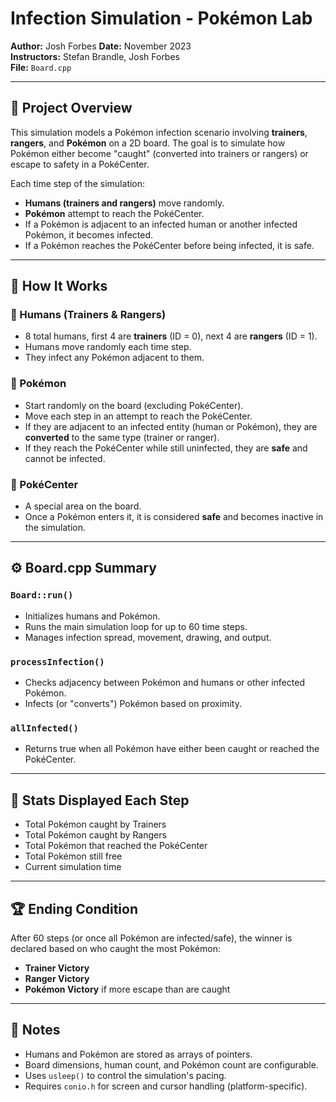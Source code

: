 # Infection Simulation - Pokémon Lab
**Author:** Josh Forbes 
**Date:** November 2023  
**Instructors:** Stefan Brandle, Josh Forbes  
**File:** `Board.cpp`

---

## 🧪 Project Overview

This simulation models a Pokémon infection scenario involving **trainers**, **rangers**, and **Pokémon** on a 2D board. The goal is to simulate how Pokémon either become "caught" (converted into trainers or rangers) or escape to safety in a PokéCenter.

Each time step of the simulation:
- **Humans (trainers and rangers)** move randomly.
- **Pokémon** attempt to reach the PokéCenter.
- If a Pokémon is adjacent to an infected human or another infected Pokémon, it becomes infected.
- If a Pokémon reaches the PokéCenter before being infected, it is safe.

---

## 🧩 How It Works

### 🧑 Humans (Trainers & Rangers)
- 8 total humans, first 4 are **trainers** (ID = 0), next 4 are **rangers** (ID = 1).
- Humans move randomly each time step.
- They infect any Pokémon adjacent to them.

### 🐾 Pokémon
- Start randomly on the board (excluding PokéCenter).
- Move each step in an attempt to reach the PokéCenter.
- If they are adjacent to an infected entity (human or Pokémon), they are **converted** to the same type (trainer or ranger).
- If they reach the PokéCenter while still uninfected, they are **safe** and cannot be infected.

### 🏥 PokéCenter
- A special area on the board.
- Once a Pokémon enters it, it is considered **safe** and becomes inactive in the simulation.

---

## ⚙️ Board.cpp Summary

### `Board::run()`
- Initializes humans and Pokémon.
- Runs the main simulation loop for up to 60 time steps.
- Manages infection spread, movement, drawing, and output.

### `processInfection()`
- Checks adjacency between Pokémon and humans or other infected Pokémon.
- Infects (or "converts") Pokémon based on proximity.

### `allInfected()`
- Returns true when all Pokémon have either been caught or reached the PokéCenter.

---

## 🧮 Stats Displayed Each Step

- Total Pokémon caught by Trainers
- Total Pokémon caught by Rangers
- Total Pokémon that reached the PokéCenter
- Total Pokémon still free
- Current simulation time

---

## 🏆 Ending Condition

After 60 steps (or once all Pokémon are infected/safe), the winner is declared based on who caught the most Pokémon:
- **Trainer Victory**
- **Ranger Victory**
- **Pokémon Victory** if more escape than are caught

---

## 🚧 Notes

- Humans and Pokémon are stored as arrays of pointers.
- Board dimensions, human count, and Pokémon count are configurable.
- Uses `usleep()` to control the simulation's pacing.
- Requires `conio.h` for screen and cursor handling (platform-specific).
